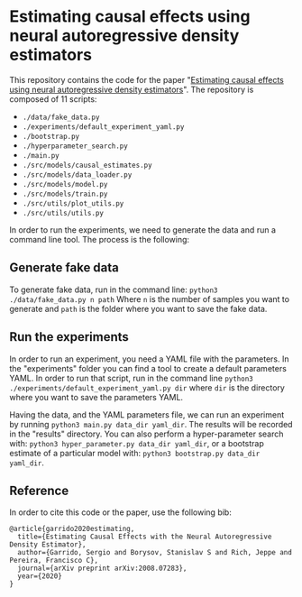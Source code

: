 # Estimating causal effects using neural autoregressive density estimators

This repository contains the code for the paper "[Estimating causal effects using neural autoregressive density estimators](https://arxiv.org/abs/2008.07283)". The repository is composed of 11 scripts:
- ```./data/fake_data.py```
- ```./experiments/default_experiment_yaml.py```
- ```./bootstrap.py```
- ```./hyperparameter_search.py```
- ```./main.py```
- ```./src/models/causal_estimates.py```
- ```./src/models/data_loader.py```
- ```./src/models/model.py```
- ```./src/models/train.py```
- ```./src/utils/plot_utils.py```
- ```./src/utils/utils.py```

In order to run the experiments, we need to generate the data and run a command line tool. The process is the following:

## Generate fake data

To generate fake data, run in the command line:
```python3 ./data/fake_data.py n path```
Where ```n``` is the number of samples you want to generate and ```path``` is the folder where you want to save the fake data.

## Run the experiments

In order to run an experiment, you need a YAML file with the parameters. In the "experiments" folder you can find a tool to create a default parameters YAML. In order to run that script, run in the command line ```python3 ./experiments/default_experiment_yaml.py dir``` where ```dir``` is the directory where you want to save the parameters YAML.

Having the data, and the YAML parameters file, we can run an experiment by running ```python3 main.py data_dir yaml_dir```. The results will be recorded in the "results" directory. You can also perform a hyper-parameter search with: ```python3 hyper_parameter.py data_dir yaml_dir```, or a bootstrap estimate of a particular model with: ```python3 bootstrap.py data_dir yaml_dir```.

## Reference

In order to cite this code or the paper, use the following bib:
```
@article{garrido2020estimating,
  title={Estimating Causal Effects with the Neural Autoregressive Density Estimator},
  author={Garrido, Sergio and Borysov, Stanislav S and Rich, Jeppe and Pereira, Francisco C},
  journal={arXiv preprint arXiv:2008.07283},
  year={2020}
}
```
